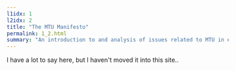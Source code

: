```yaml
---
l1idx: 1
l2idx: 2
title: "The MTU Manifesto"
permalink: 1_2.html
summary: "An introduction to and analysis of issues related to MTU in enterprise networks"
---
```

I have a lot to say here, but I haven't moved it into this site..